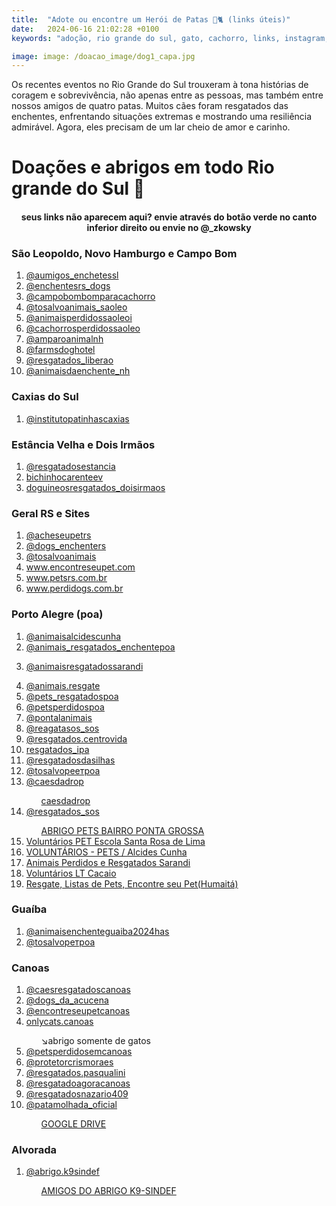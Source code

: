 ```yaml
---
title:  "Adote ou encontre um Herói de Patas 🐶🐈 (links úteis)"
date:   2024-06-16 21:02:28 +0100
keywords: "adoção, rio grande do sul, gato, cachorro, links, instagram, whatsapp"

image: image: /doacao_image/dog1_capa.jpg
---
```



Os recentes eventos no Rio Grande do Sul trouxeram à tona histórias de coragem e sobrevivência, não apenas entre as pessoas, mas também entre nossos amigos de quatro patas. Muitos cães foram resgatados das enchentes, enfrentando situações extremas e mostrando uma resiliência admirável. Agora, eles precisam de um lar cheio de amor e carinho. 

# Doações e abrigos em todo Rio grande do Sul 🧉
<center>
<h4><i class="fa-regular fa-bell"></i> seus links não aparecem aqui? envie através do botão verde no canto inferior direito ou envie no <i class="fa-brands fa-instagram"></i> @_zkowsky</h4>
</center>

<div data-fillout-id="4WjgbZvDxrus" data-fillout-embed-type="popup" data-fillout-button-text="ENVIE UMA DOAÇÃO" data-fillout-dynamic-resize data-fillout-button-color="#00D084" data-fillout-button-float="bottom-right" data-fillout-inherit-parameters data-fillout-popup-size="small"></div><script src="https://server.fillout.com/embed/v1/"></script>










### São Leopoldo, Novo Hamburgo e Campo Bom
<ol>

<li><i class="fa-brands fa-instagram"></i> <a href="https://www.instagram.com/aumigos_enchentessl/" target="_blank">@aumigos_enchetessl
</a> </li>
<li><i class="fa-brands fa-instagram"></i> <a href="https://www.instagram.com/dogs_enchenters/" target="_blank">@enchentesrs_dogs
</a> </li>
<li><i class="fa-brands fa-instagram"></i> <a href="https://www.instagram.com/campobompracachorro/" target="_blank">@campobombomparacachorro
</a> </li>
<li><i class="fa-brands fa-instagram"></i> <a href="https://www.instagram.com/tosalvosao_leo/" target="_blank">@tosalvoanimais_saoleo
</a> </li>
<li><i class="fa-brands fa-instagram"></i> <a href="https://www.instagram.com/animaisperdidossaoleo/reels/" target="_blank">@animaisperdidossaoleoi
</a> </li>
<li><i class="fa-brands fa-instagram"></i> <a href="https://www.instagram.com/cachorrosperdidossaoleo/" target="_blank">@cachorrosperdidossaoleo
</a> </li>
<li><i class="fa-brands fa-instagram"></i> <a href="https://www.instagram.com/amparoanimalnh/" target="_blank">@amparoanimalnh
</a> </li>
<li><i class="fa-brands fa-instagram"></i> <a href="https://www.instagram.com/farmsdoghotel/" target="_blank">@farmsdoghotel
</a> </li>
<li><i class="fa-brands fa-instagram"></i> <a href="https://www.instagram.com/resgatados_liberato/" target="_blank">@resgatados_liberao
</a> </li>
<li><i class="fa-brands fa-instagram"></i> <a href="https://www.instagram.com/animaisdaenchente_nh/" target="_blank">@animaisdaenchente_nh
</a> </li>



</ol>


### Caxias do Sul
<ol>

<li><i class="fa-brands fa-instagram"></i> <a href="https://www.instagram.com/institutopatinhascaxias/" target="_blank">@institutopatinhascaxias</a> </li>

</ol>



### Estância Velha e Dois Irmãos
<ol>

<li><i class="fa-brands fa-instagram"></i> <a href="https://www.instagram.com/resgatadosestancia/" target="_blank">@resgatadosestancia</a> </li>
<li><i class="fa-brands fa-instagram"></i> <a href="https://www.instagram.com/bichinhocarenteev/" target="_blank">bichinhocarenteev</a> </li>
<li><i class="fa-brands fa-instagram"></i> <a href="https://www.instagram.com/doguinhosresgatadosenchente_di/" target="_blank">doguineosresgatados_doisirmaos</a> </li>
</ol>


### Geral RS e Sites
<ol>

<li><i class="fa-brands fa-instagram"></i> <a href="https://www.instagram.com/acheseupetrs/" target="_blank">@acheseupetrs</a> </li>
<li><i class="fa-brands fa-instagram"></i> <a href="https://www.instagram.com/dogs_enchenters/" target="_blank">@dogs_enchenters
</a> </li>
<li><i class="fa-brands fa-instagram"></i> <a href="https://www.instagram.com/tosalvoanimais/" target="_blank">@tosalvoanimais
</a> </li>
<li><i class="fa-solid fa-link"></i> <a href="https://www.encontreseupet.com/" target="_blank">www.encontreseupet.com</a> </li>
<li><i class="fa-solid fa-link"></i> <a href="https://petsrs.com.br/" target="_blank">www.petsrs.com.br
</a> </li>
<li><i class="fa-solid fa-link"></i> <a href="http://www.perdidogs.com.br/" target="_blank">www.perdidogs.com.br</a> </li>
</ol>



### Porto Alegre (poa)
<ol>

<li><i class="fa-brands fa-instagram"></i> <a href="https://www.instagram.com/acheseupetrs/" target="_blank">@animaisalcidescunha
</a> </li>

<li><i class="fa-brands fa-instagram"></i> <a href="https://www.instagram.com/animais_resgatados_enchentepoa/" target="_blank">@animais_resgatados_enchentepoa

</a> </li>
<li><i class="fa-brands fa-instagram"></i> <a href="https://www.instagram.com/animaisresgatadosarandi/" target="_blank">@animaisresgatadossarandi

</a> </li>
<li><i class="fa-brands fa-instagram"></i> <a href="https://www.encontreseupet.com/" target="_blank">@animais.resgate
</a> </li>
<li><i class="fa-brands fa-instagram"></i> <a href="https://www.instagram.com/pets_resgatadospoa/" target="_blank">@pets_resgatadospoa </a> </li>
<li><i class="fa-brands fa-instagram"></i> <a href="https://www.instagram.com/petsperdidospoa/" target="_blank">@petsperdidospoa
</a> </li>
<li><i class="fa-brands fa-instagram"></i> <a href="https://www.instagram.com/pontalanimais/" target="_blank">@pontalanimais
</a> </li>
<li><i class="fa-brands fa-instagram"></i> <a href="https://www.instagram.com/reagatasos_sos" target="_blank">@reagatasos_sos
</a> </li>
<li><i class="fa-brands fa-instagram"></i> <a href="https://www.instagram.com/resgatados.centrovida/" target="_blank">@resgatados.centrovida
</a> </li>
<li><i class="fa-brands fa-instagram"></i> <a href="https://www.instagram.com/resgatados_ipa/" target="_blank">resgatados_ipa
</a> </li>
<li><i class="fa-brands fa-instagram"></i> <a href="https://www.instagram.com/resgatadosdasilhas/" target="_blank">@resgatadosdasilhas
</a> </li>
<li><i class="fa-brands fa-instagram"></i> <a href="https://www.instagram.com/tosalvopetpoa/" target="_blank">@tosalvopeетроа
</a> </li>

<li><i class="fa-brands fa-instagram"></i> <a href="https://www.instagram.com/caesdadrop/" target="_blank">@caesdadrop
</a> </li><ul><i class="fa-brands fa-whatsapp"></i> <a href="https://chat.whatsapp.com/HgemZgLK5U1JH7V8jZZSRg" target="_blank">caesdadrop</a></ul>

<li><i class="fa-brands fa-instagram"></i> <a href="https://www.instagram.com/resgatados_sos?igsh=d25mYWhkMHZmcWc3" target="_blank">@resgatados_sos
</a> </li><ul><i class="fa-brands fa-whatsapp"></i> <a href="https://chat.whatsapp.com/FCA8CKgwtoOKDFq8Fu427l" target="_blank">ABRIGO PETS BAIRRO PONTA GROSSA</a></ul>

<li><i class="fa-brands fa-whatsapp"></i> <a href=" https://chat.whatsapp.com/BXHSUqoWMvwEtj56b2ZFZT" target="_blank">Voluntários PET Escola Santa Rosa de Lima
</a> </li>
<li><i class="fa-brands fa-whatsapp"></i> <a href=" https://chat.whatsapp.com/DWc1JPaYUcp38nlKig56qU" target="_blank">VOLUNTÁRIOS - PETS / Alcides Cunha
</a> </li>
<li><i class="fa-brands fa-whatsapp"></i> <a href="https://chat.whatsapp.com/LvueiXmvl2DKSZyJDMdHAv" target="_blank">Animais Perdidos e Resgatados Sarandi
</a> </li>
<li><i class="fa-brands fa-whatsapp"></i> <a href="https://chat.whatsapp.com/GuTacsVx0FRDKlptcDWNH8" target="_blank">Voluntários LT Cacaio
</a> </li>
<li><i class="fa-brands fa-whatsapp"></i> <a href="https://chat.whatsapp.com/GuTacsVx0FRDKlptcDWNH8" target="_blank">Resgate, Listas de Pets, Encontre seu  Pet(Humaitá)
</a> </li>

</ol>



### Guaíba
<ol>

<li><i class="fa-brands fa-instagram"></i> <a href="https://www.instagram.com/animaisenchenteguaiba2024/" target="_blank">@animaisenchenteguaiba2024has</a> </li>
<li><i class="fa-brands fa-instagram"></i> <a href="https://www.instagram.com/tosalvopetpoa/" target="_blank">@tosalvoретроа
</a> </li>
</ol>


### Canoas

<ol>



<li><i class="fa-brands fa-instagram"></i> <a href="https://www.instagram.com/caesresgatadoscanoas/" target="_blank">@caesresgatadoscanoas</a> </li>

<li><i class="fa-brands fa-instagram"></i> <a href="https://www.instagram.com/dogs_da_acucena/" target="_blank">@dogs_da_acucena</a> </li>

<li><i class="fa-brands fa-instagram"></i> <a href="https://www.instagram.com/encontreseupet.canoas/" target="_blank">@encontreseupetcanoas</a> </li>

<li><i class="fa-brands fa-instagram"></i> <a href="https://www.instagram.com/onlycats.canoas/?hl=en" target="_blank">onlycats.canoas</a></li><ul>↘️abrigo somente de gatos</ul>

<li><i class="fa-brands fa-instagram"></i> <a href="https://www.instagram.com/pets.perdidoscanoas/" target="_blank">@petsperdidosemcanoas</a> </li>

<li><i class="fa-brands fa-instagram"></i> <a href="https://www.instagram.com/protetorcrismoraes/?hl=en" target="_blank">@protetorcrismoraes</a> </li>

<li><i class="fa-brands fa-instagram"></i> <a href="https://www.instagram.com/resgatados.pasqualini/" target="_blank">@resgatados.pasqualini</a> </li>

<li><i class="fa-brands fa-instagram"></i> <a href="https://www.instagram.com/resgatadoagoracanoas/" target="_blank">@resgatadoagoracanoas</a> </li>

<li><i class="fa-brands fa-instagram"></i> <a href="https://www.instagram.com/resgatadosnazario409/" target="_blank">@resgatadosnazario409</a></li>

<li><i class="fa-brands fa-instagram"></i> <a href="https://www.instagram.com/patamolhada_oficial/" target="_blank">@patamolhada_oficial</a></li><ul><i class="fa-brands fa-google-drive"></i><a href="https://drive.google.com/drive/mobile/folders/1HDvyyZRoCDGBunRMj3b6tQrHDxktgVHZ?usp=share_link" target="_blank">GOOGLE DRIVE</a> </ul>

</ol>


### Alvorada
<ol>

<li><i class="fa-brands fa-instagram"></i> <a href="https://www.instagram.com/abrigo.k9sindef?igsh=MW8yNjk0NmVzbGlsOA%3D%3D" target="_blank">@abrigo.k9sindef
</a> </li> <ul><i class="fa-brands fa-whatsapp"></i> <a href="https://chat.whatsapp.com/DIpnMevEXnXJ2R2ulgDQju" target="_blank">AMIGOS DO ABRIGO K9-SINDEF</a></ul>
</ol>

